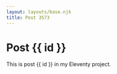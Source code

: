 ```yaml
---
layout: layouts/base.njk
title: Post 3573
---
```


# Post {{ id }}

This is post {{ id }} in my Eleventy project.
